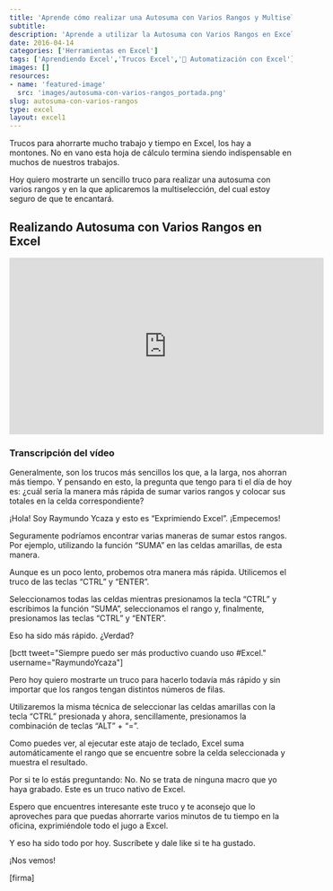 ```yaml
---
title: 'Aprende cómo realizar una Autosuma con Varios Rangos y Multiselección'
subtitle: 
description: 'Aprende a utilizar la Autosuma con Varios Rangos en Excel y ahorra tiempo en tus fórmulas. Domina esta técnica de automatización.'
date: 2016-04-14
categories: ['Herramientas en Excel']
tags: ['Aprendiendo Excel','Trucos Excel','🤖 Automatización con Excel']
images: []
resources: 
- name: 'featured-image'
  src: 'images/autosuma-con-varios-rangos_portada.png'
slug: autosuma-con-varios-rangos
type: excel
layout: excel1
---
```


Trucos para ahorrarte mucho trabajo y tiempo en Excel, los hay a montones. No en vano esta hoja de cálculo termina siendo indispensable en muchos de nuestros trabajos.

Hoy quiero mostrarte un sencillo truco para realizar una autosuma con varios rangos y en la que aplicaremos la multiselección, del cual estoy seguro de que te encantará.

## Realizando Autosuma con Varios Rangos en Excel

<iframe style="width: 560px !important; margin: 0 auto;" src="https://www.youtube.com/embed/xBJHCQv62_o?showinfo=0" allowfullscreen="allowfullscreen" width="560" height="315" frameborder="0"></iframe>

### Transcripción del vídeo

Generalmente, son los trucos más sencillos los que, a la larga, nos ahorran más tiempo. Y pensando en esto, la pregunta que tengo para ti el día de hoy es: ¿cuál sería la manera más rápida de sumar varios rangos y colocar sus totales en la celda correspondiente?

¡Hola! Soy Raymundo Ycaza y esto es “Exprimiendo Excel”. ¡Empecemos!

Seguramente podríamos encontrar varias maneras de sumar estos rangos. Por ejemplo, utilizando la función “SUMA” en las celdas amarillas, de esta manera.

Aunque es un poco lento, probemos otra manera más rápida. Utilicemos el truco de las teclas “CTRL” y “ENTER”.

Seleccionamos todas las celdas mientras presionamos la tecla “CTRL” y escribimos la función “SUMA”, seleccionamos el rango y, finalmente, presionamos las teclas “CTRL” y “ENTER”.

Eso ha sido más rápido. ¿Verdad?

\[bctt tweet="Siempre puedo ser más productivo cuando uso #Excel." username="RaymundoYcaza"\]

Pero hoy quiero mostrarte un truco para hacerlo todavía más rápido y sin importar que los rangos tengan distintos números de filas.

Utilizaremos la misma técnica de seleccionar las celdas amarillas con la tecla “CTRL” presionada y ahora, sencillamente, presionamos la combinación de teclas “ALT” + “=”.

Como puedes ver, al ejecutar este atajo de teclado, Excel suma automáticamente el rango que se encuentre sobre la celda seleccionada y muestra el resultado.

Por si te lo estás preguntando: No. No se trata de ninguna macro que yo haya grabado. Este es un truco nativo de Excel.

Espero que encuentres interesante este truco y te aconsejo que lo aproveches para que puedas ahorrarte varios minutos de tu tiempo en la oficina, exprimiéndole todo el jugo a Excel.

Y eso ha sido todo por hoy. Suscríbete y dale like si te ha gustado.

¡Nos vemos!

\[firma\]
